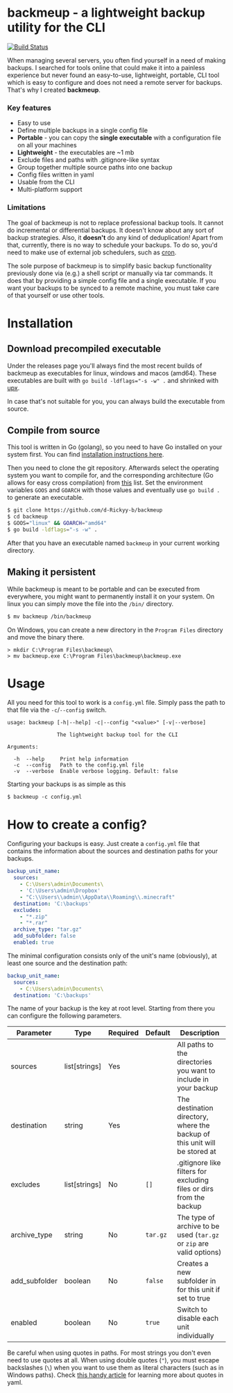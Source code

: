 # backmeup - a lightweight backup utility for the CLI
[![Build Status](https://travis-ci.com/d-Rickyy-b/backmeup.svg?branch=master)](https://travis-ci.com/d-Rickyy-b/backmeup)

When managing several servers, you often find yourself in a need of making backups. I searched for tools online that could make it into a painless experience but never found an easy-to-use, lightweight, portable, CLI tool which is easy to configure and does not need a remote server for backups.
That's why I created **backmeup**.

### Key features
- Easy to use
- Define multiple backups in a single config file
- **Portable** - you can copy the **single executable** with a configuration file on all your machines
- **Lightweight** - the executables are ~1 mb
- Exclude files and paths with .gitignore-like syntax
- Group together multiple source paths into one backup
- Config files written in yaml
- Usable from the CLI
- Multi-platform support

### Limitations
The goal of backmeup is not to replace professional backup tools. It cannot do incremental or differential backups. It doesn't know about any sort of backup strategies.
Also, it **doesn't** do any kind of deduplication! Apart from that, currently, there is no way to schedule your backups. 
To do so, you'd need to make use of external job schedulers, such as [cron](https://en.wikipedia.org/wiki/Cron).

The sole purpose of backmeup is to simplify basic backup functionality previously done via (e.g.) a shell script or manually via tar commands.
It does that by providing a simple config file and a single executable. 
If you want your backups to be synced to a remote machine, you must take care of that yourself or use other tools.

# Installation

## Download precompiled executable
Under the releases page you'll always find the most recent builds of backmeup as executables for linux, windows and macos (amd64).
These executables are built with `go build -ldflags="-s -w" .` and shrinked with [upx](https://github.com/upx/upx/).

In case that's not suitable for you, you can always build the executable from source.
 
## Compile from source
This tool is written in Go (golang), so you need to have Go installed on your system first. You can find [installation instructions here](https://golang.org/doc/install).

Then you need to clone the git repository.
Afterwards select the operating system you want to compile for, and the corresponding architecture (Go allows for easy cross compilation) from [this](https://gist.github.com/asukakenji/f15ba7e588ac42795f421b48b8aede63) list.
Set the environment variables `GOOS` and `GOARCH` with those values and eventually use `go build .` to generate an executable.
```bash
$ git clone https://github.com/d-Rickyy-b/backmeup
$ cd backmeup
$ GOOS="linux" && GOARCH="amd64"
$ go build -ldflags="-s -w" .
```
After that you have an executable named `backmeup` in your current working directory.

## Making it persistent
While backmeup is meant to be portable and can be executed from everywhere, you might want to permanently install it on your system.
On linux you can simply move the file into the `/bin/` directory.
```bash
$ mv backmeup /bin/backmeup
```

On Windows, you can create a new directory in the `Program Files` directory and move the binary there.
```
> mkdir C:\Program Files\backmeup\
> mv backmeup.exe C:\Program Files\backmeup\backmeup.exe
```

# Usage
All you need for this tool to work is a `config.yml` file. Simply pass the path to that file via the `-c`/`--config` switch. 
```
usage: backmeup [-h|--help] -c|--config "<value>" [-v|--verbose]

                The lightweight backup tool for the CLI

Arguments:

  -h  --help     Print help information
  -c  --config   Path to the config.yml file
  -v  --verbose  Enable verbose logging. Default: false
```

Starting your backups is as simple as this
```
$ backmeup -c config.yml
```

# How to create a config?
Configuring your backups is easy. Just create a `config.yml` file that contains the information about the sources and destination paths for your backups.

```yaml
backup_unit_name:
  sources:
    - C:\Users\admin\Documents\
    - 'C:\Users\admin\Dropbox'
    - "C:\\Users\\admin\\AppData\\Roaming\\.minecraft"
  destination: 'C:\backups'
  excludes:
    - "*.zip"
    - "*.rar"
  archive_type: "tar.gz"
  add_subfolder: false
  enabled: true
``` 
The minimal configuration consists only of the unit's name (obviously), at least one source and the destination path:

```yaml
backup_unit_name:
  sources:
    - C:\Users\admin\Documents\
  destination: 'C:\backups'
``` 

The name of your backup is the key at root level. Starting from there you can configure the following parameters.

| Parameter | Type | Required | Default | Description |
|---|---|---|---|---|
| sources | list[strings] | Yes | | All paths to the directories you want to include in your backup |
| destination | string | Yes | | The destination directory, where the backup of this unit will be stored at |
| excludes | list[strings] | No | `[]` | .gitignore like filters for excluding files or dirs from the backup |
| archive_type | string | No | `tar.gz` | The type of archive to be used (`tar.gz` or `zip` are valid options) |
| add_subfolder | boolean | No | `false` | Creates a new subfolder in <destination> for this unit if set to true |
| enabled | boolean | No | `true` | Switch to disable each unit individually |

Be careful when using quotes in paths. For most strings you don't even need to use quotes at all. When using double quotes (`"`), you must escape backslashes (`\`) when you want to use them as literal characters (such as in Windows paths). 
Check [this handy article](https://www.yaml.info/learn/quote.html) for learning more about quotes in yaml.

